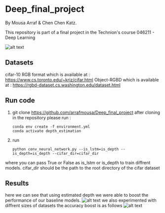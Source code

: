 # Deep_final_project
By Mousa Arraf & Chen Chen Katz.

This repository is part of a final project in the Technion's course 046211 - Deep Learning

![alt text](https://github.com/arrafmousa/Deep_final_project/blob/main/graphics/layout.png?raw=True)
## Datasets

cifar-10 RGB format
which is available at : https://www.cs.toronto.edu/~kriz/cifar.html
Object-RGBD
which is available at : https://rgbd-dataset.cs.washington.edu/dataset.html


## Run code
1. git clone https://github.com/arrafmousa/Deep_final_project
after cloning in the repository please run :
    ```
    conda env create -f environment.yml
    conda activate depth_estimation
    ```
2. run 
    ```
    python conv_neural_network.py --is_lstm=is_depth --is_depth=is_depth --cifar_dir=cifar_dir
    ```
where you can pass True or False as is_lstm or is_depth to train diffrent models.
cifar_dir should be the path to the root directory of the cifar dataset

## Results 
here we can see that using estimated depth we were able to boost the performance of our baseline models.
![alt text](https://github.com/arrafmousa/Deep_final_project/blob/main/graphics/Screenshot%202023-01-23%20213336.png?raw=True)
 we also experimented with diffrent sizes of datasets the accuracy boost is as follows
 ![alt text](https://github.com/arrafmousa/Deep_final_project/blob/main/graphics/Picture1.png?raw=True)

